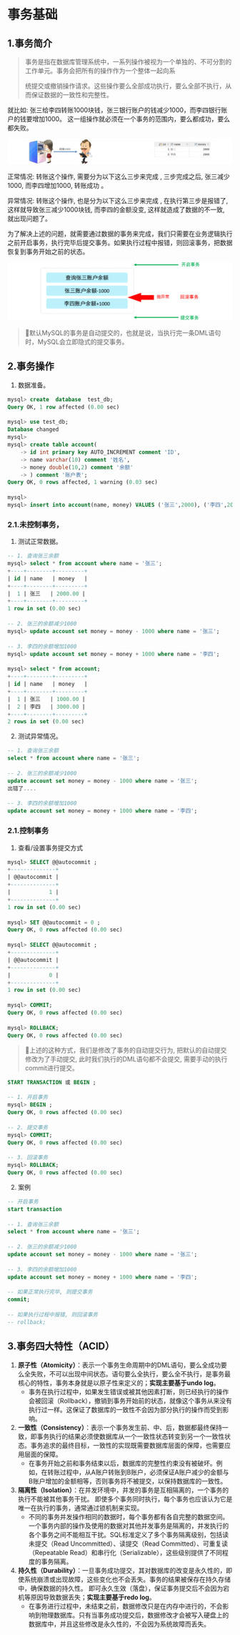# 事务基础

## 1.事务简介

>事务是指在数据库管理系统中，一系列操作被视为一个单独的、不可分割的工作单元。事务会把所有的操作作为一个整体一起向系
>
>统提交或撤销操作请求。这些操作要么全部成功执行，要么全部不执行，从而保证数据的一致性和完整性。

就比如: 张三给李四转账1000块钱，张三银行账户的钱减少1000，而李四银行账户的钱要增加1000。 这一组操作就必须在一个事务的范围内，要么都成功，要么都失败。

![image-20241019103405260](./000.picture/image-20241019103405260.png)

正常情况: 转账这个操作, 需要分为以下这么三步来完成 , 三步完成之后, 张三减少1000, 而李四增加1000, 转账成功 。

异常情况: 转账这个操作, 也是分为以下这么三步来完成 , 在执行第三步是报错了, 这样就导致张三减少1000块钱, 而李四的金额没变, 这样就造成了数据的不一致, 就出现问题了。

为了解决上述的问题，就需要通过数据的事务来完成，我们只需要在业务逻辑执行之前开启事务，执行完毕后提交事务。如果执行过程中报错，则回滚事务，把数据恢复到事务开始之前的状态。

![image-20241019103529610](./000.picture/image-20241019103529610.png)

>:bell:默认MySQL的事务是自动提交的，也就是说，当执行完一条DML语句时，MySQL会立即隐式的提交事务。

## 2.事务操作

1. 数据准备。

~~~sql
mysql> create  database  test_db;
Query OK, 1 row affected (0.00 sec)

mysql> use test_db;
Database changed
mysql> 
mysql> create table account(
    -> id int primary key AUTO_INCREMENT comment 'ID',
    -> name varchar(10) comment '姓名',
    -> money double(10,2) comment '余额'
    -> ) comment '账户表';
Query OK, 0 rows affected, 1 warning (0.03 sec)

mysql> 
mysql> insert into account(name, money) VALUES ('张三',2000), ('李四',2000);
~~~

### 2.1.未控制事务，

1. 测试正常数据。

~~~sql
-- 1. 查询张三余额
mysql> select * from account where name = '张三';
+----+--------+---------+
| id | name   | money   |
+----+--------+---------+
|  1 | 张三   | 2000.00 |
+----+--------+---------+
1 row in set (0.00 sec)

-- 2. 张三的余额减少1000
mysql> update account set money = money - 1000 where name = '张三';

-- 3. 李四的余额增加1000
mysql> update account set money = money + 1000 where name = '李四';

mysql> select * from account;
+----+--------+---------+
| id | name   | money   |
+----+--------+---------+
|  1 | 张三   | 1000.00 |
|  2 | 李四   | 3000.00 |
+----+--------+---------+
2 rows in set (0.00 sec)
~~~

2. 测试异常情况。

~~~sql
-- 1. 查询张三余额
select * from account where name = '张三';

-- 2. 张三的余额减少1000
update account set money = money - 1000 where name = '张三';
出错了....

-- 3. 李四的余额增加1000
update account set money = money + 1000 where name = '李四';
~~~

### 2.1.控制事务

1. 查看/设置事务提交方式

~~~sql
mysql> SELECT @@autocommit ;
+--------------+
| @@autocommit |
+--------------+
|            1 |
+--------------+
1 row in set (0.00 sec)

mysql> SET @@autocommit = 0 ;
Query OK, 0 rows affected (0.00 sec)

mysql> SELECT @@autocommit ;
+--------------+
| @@autocommit |
+--------------+
|            0 |
+--------------+
1 row in set (0.00 sec)

mysql> COMMIT;
Query OK, 0 rows affected (0.00 sec)

mysql> ROLLBACK;
Query OK, 0 rows affected (0.00 sec)
~~~

>:bell:上述的这种方式，我们是修改了事务的自动提交行为, 把默认的自动提交修改为了手动提交, 此时我们执行的DML语句都不会提交, 需要手动的执行commit进行提交。

~~~sql
START TRANSACTION 或 BEGIN ;

-- 1. 开启事务
mysql> BEGIN ;
Query OK, 0 rows affected (0.00 sec)

-- 2. 提交事务
mysql> COMMIT;
Query OK, 0 rows affected (0.00 sec)

-- 3. 回滚事务
mysql> ROLLBACK;
Query OK, 0 rows affected (0.00 sec)
~~~

2. 案例

~~~sql
-- 开启事务
start transaction

-- 1. 查询张三余额
select * from account where name = '张三';

-- 2. 张三的余额减少1000
update account set money = money - 1000 where name = '张三';

-- 3. 李四的余额增加1000
update account set money = money + 1000 where name = '李四';

-- 如果正常执行完毕, 则提交事务
commit;

-- 如果执行过程中报错, 则回滚事务
-- rollback;
~~~

## 3.事务四大特性（ACID）

1. **原子性（Atomicity）**：表示一个事务生命周期中的DML语句，要么全成功要么全失败，不可以出现中间状态。语句要么全执行，要么全不执行，是事务最核心的特性，事务本身就是以原子性来定义的；**实现主要基于undo log**。
   - 事务在执行过程中，如果发生错误或被其他因素打断，则已经执行的操作会被回滚（Rollback），撤销到事务开始前的状态，就像这个事务从来没有执行过一样。这保证了数据库的一致性不会因为部分执行的操作而受到影响。
2. **一致性（Consistency）**：表示一个事务发生前、中、后，数据都最终保持一致，即事务执行的结果必须使数据库从一个一致性状态转变到另一个一致性状态。事务追求的最终目标，一致性的实现既需要数据库层面的保障，也需要应用层面的保障。
   - 在事务开始之前和事务结束以后，数据库的完整性约束没有被破坏。例如，在转账过程中，从A账户转账到B账户，必须保证A账户减少的金额与B账户增加的金额相等，否则事务将不被提交，以保持数据库的一致性。
3. **隔离性（Isolation）**：在并发环境中，并发的事务是互相隔离的，一个事务的执行不能被其他事务干扰。 即使多个事务同时执行，每个事务也应该认为它是唯一在执行的事务，通常通过锁机制来实现。  
   - 不同的事务并发操作相同的数据时，每个事务都有各自完整的数据空间。一个事务内部的操作及使用的数据对其他并发事务是隔离的，并发执行的各个事务之间不能相互干扰。SQL标准定义了多个事务隔离级别，包括读未提交（Read Uncommitted）、读提交（Read Committed）、可重复读（Repeatable Read）和串行化（Serializable），这些级别提供了不同程度的事务隔离。
4. **持久性（Durability）**：一旦事务成功提交，其对数据库的改变是永久性的，即使系统崩溃或出现故障，这些变化也不会丢失。事务的结果被保存在持久存储中，确保数据的持久性。  即可永久生效（落盘），保证事务提交后不会因为宕机等原因导致数据丢失；**实现主要基于redo log**。
   - 在事务进行过程中，未结束之前，数据修改只是在内存中进行的，不会影响到物理数据库。只有当事务成功提交后，数据修改才会被写入硬盘上的数据库中，并且这些修改是永久性的，不会因为系统故障而丢失。

